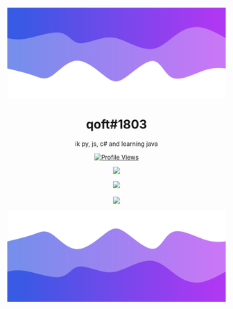 ![Header](./header.png)

<h1 align="center">qoft#1803</h1>
<p align="center">ik py, js, c# and learning java</p>
<a href="https://github.com/Qoft">
  <p align="center">
    <img src="https://komarev.com/ghpvc/?username=Qoft" alt="Profile Views">
  </p>
</a>

<p align="center">
  <img src="https://github-readme-stats.vercel.app/api/?username=Qoft&title_color=4F8CC9&text_color=9f9f9f&show_icons=true&bg_color=00000000&hide_border=true&icon_color=4F8CC9&hide_title=true&count_private=true" />
</p>

<p align="center">
  <img src="GET FROM https://discord.c99.nl" />
  <br />
  <br />
  <img src="https://github-profile-trophy.vercel.app/?username=Qoft&theme=nord&margin-w=15&margin-h=1&column=6" />
</p>

![Footer](./footer.png)
